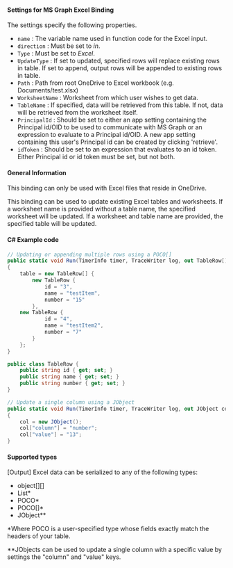 #### Settings for MS Graph Excel Binding

The settings specify the following properties.

- `name` : The variable name used in function code for the Excel input. 
- `direction` : Must be set to *in*. 
- `Type` : Must be set to *Excel*.
- `UpdateType` : If set to updated, specified rows will replace existing rows in table. If set to append, output rows will be appended to existing rows in table.
- `Path` : Path from root OneDrive to Excel workbook (e.g. Documents/test.xlsx)
- `WorksheetName` : Worksheet from which user wishes to get data.
- `TableName` : If specified, data will be retrieved from this table. If not, data will be retrieved from the worksheet itself. 
- `PrincipalId` : Should be set to either an app setting containing the Principal id/OID to be used to communicate with MS Graph or an expression to evaluate to a Principal id/OID. A new app setting containing this user's Principal id can be created by clicking 'retrieve'.
- `idToken` : Should be set to an expression that evaluates to an id token. Either Principal id or id token must be set, but not both.

#### General Information
This binding can only be used with Excel files that reside in OneDrive.

This binding can be used to update existing Excel tables and worksheets. If a worksheet name is provided without a table name, the specified worksheet will be updated. If a worksheet and table name are provided, the specified table will be updated.



#### C# Example code
```csharp
// Updating or appending multiple rows using a POCO[]
public static void Run(TimerInfo timer, TraceWriter log, out TableRow[] table)
{
    table = new TableRow[] {
        new TableRow {
            id = "3",
            name = "testItem",
            number = "15"
        },
	new TableRow {
            id = "4",
            name = "testItem2",
            number = "7"
        }
    };  
}

public class TableRow {
	public string id { get; set; }
	public string name { get; set; }
	public string number { get; set; }
}
```

```csharp
// Update a single column using a JObject
public static void Run(TimerInfo timer, TraceWriter log, out JObject col)
{
    col = new JObject();
    col["column"] = "number";
    col["value"] = "13";  
}
```

#### Supported types

[Output] Excel data can be serialized to any of the following types:

* object[][]
* List<POCO>*
* POCO*
* POCO[]*
* JObject**

*Where POCO is a user-specified type whose fields exactly match the headers of your table. 

**JObjects can be used to update a single column with a specific value by settings the "column" and "value" keys.